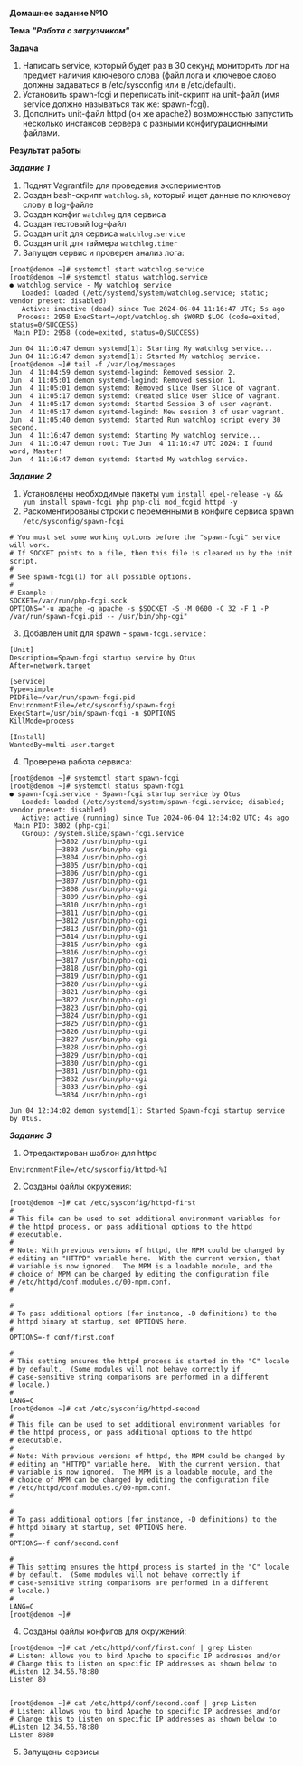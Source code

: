 **Домашнее задание №10**

**Тема** ***"Работа с загрузчиком"***

**Задача**
1. Написать service, который будет раз в 30 секунд мониторить лог на предмет наличия ключевого слова (файл лога и ключевое слово должны задаваться в /etc/sysconfig или в /etc/default).
2. Установить spawn-fcgi и переписать init-скрипт на unit-файл (имя service должно называться так же: spawn-fcgi).
3. Дополнить unit-файл httpd (он же apache2) возможностью запустить несколько инстансов сервера с разными конфигурационными файлами.

**Результат работы**

***Задание 1***
1. Поднят Vagrantfile для проведения экспериментов
2. Создан bash-скрипт `watchlog.sh`, который ищет данные по ключевоу слову в log-файле
3. Создан конфиг `watchlog` для сервиса
4. Создан тестовый log-файл
5. Создан unit для сервиса `watchlog.service`
6. Создан unit для таймера `watchlog.timer`
7. Запущен сервис и проверен анализ лога:
```
[root@demon ~]# systemctl start watchlog.service
[root@demon ~]# systemctl status watchlog.service
● watchlog.service - My watchlog service
   Loaded: loaded (/etc/systemd/system/watchlog.service; static; vendor preset: disabled)
   Active: inactive (dead) since Tue 2024-06-04 11:16:47 UTC; 5s ago
  Process: 2958 ExecStart=/opt/watchlog.sh $WORD $LOG (code=exited, status=0/SUCCESS)
 Main PID: 2958 (code=exited, status=0/SUCCESS)

Jun 04 11:16:47 demon systemd[1]: Starting My watchlog service...
Jun 04 11:16:47 demon systemd[1]: Started My watchlog service.
[root@demon ~]# tail -f /var/log/messages 
Jun  4 11:04:59 demon systemd-logind: Removed session 2.
Jun  4 11:05:01 demon systemd-logind: Removed session 1.
Jun  4 11:05:01 demon systemd: Removed slice User Slice of vagrant.
Jun  4 11:05:17 demon systemd: Created slice User Slice of vagrant.
Jun  4 11:05:17 demon systemd: Started Session 3 of user vagrant.
Jun  4 11:05:17 demon systemd-logind: New session 3 of user vagrant.
Jun  4 11:05:40 demon systemd: Started Run watchlog script every 30 second.
Jun  4 11:16:47 demon systemd: Starting My watchlog service...
Jun  4 11:16:47 demon root: Tue Jun  4 11:16:47 UTC 2024: I found word, Master!
Jun  4 11:16:47 demon systemd: Started My watchlog service.

```

***Задание 2***
1. Установлены необходимые пакеты 
`yum install epel-release -y && yum install spawn-fcgi php php-cli
mod_fcgid httpd -y
`
2. Раскоментированы строки с переменными в конфиге сервиса spawn `/etc/sysconfig/spawn-fcgi`
```
# You must set some working options before the "spawn-fcgi" service will work.
# If SOCKET points to a file, then this file is cleaned up by the init script.
#
# See spawn-fcgi(1) for all possible options.
#
# Example :
SOCKET=/var/run/php-fcgi.sock
OPTIONS="-u apache -g apache -s $SOCKET -S -M 0600 -C 32 -F 1 -P /var/run/spawn-fcgi.pid -- /usr/bin/php-cgi"
```

3. Добавлен unit для spawn - `spawn-fcgi.service` :
```
[Unit]
Description=Spawn-fcgi startup service by Otus
After=network.target

[Service]
Type=simple
PIDFile=/var/run/spawn-fcgi.pid
EnvironmentFile=/etc/sysconfig/spawn-fcgi
ExecStart=/usr/bin/spawn-fcgi -n $OPTIONS
KillMode=process

[Install]
WantedBy=multi-user.target

```

4. Проверена работа сервиса:
```
[root@demon ~]# systemctl start spawn-fcgi           
[root@demon ~]# systemctl status spawn-fcgi
● spawn-fcgi.service - Spawn-fcgi startup service by Otus
   Loaded: loaded (/etc/systemd/system/spawn-fcgi.service; disabled; vendor preset: disabled)
   Active: active (running) since Tue 2024-06-04 12:34:02 UTC; 4s ago
 Main PID: 3802 (php-cgi)
   CGroup: /system.slice/spawn-fcgi.service
           ├─3802 /usr/bin/php-cgi
           ├─3803 /usr/bin/php-cgi
           ├─3804 /usr/bin/php-cgi
           ├─3805 /usr/bin/php-cgi
           ├─3806 /usr/bin/php-cgi
           ├─3807 /usr/bin/php-cgi
           ├─3808 /usr/bin/php-cgi
           ├─3809 /usr/bin/php-cgi
           ├─3810 /usr/bin/php-cgi
           ├─3811 /usr/bin/php-cgi
           ├─3812 /usr/bin/php-cgi
           ├─3813 /usr/bin/php-cgi
           ├─3814 /usr/bin/php-cgi
           ├─3815 /usr/bin/php-cgi
           ├─3816 /usr/bin/php-cgi
           ├─3817 /usr/bin/php-cgi
           ├─3818 /usr/bin/php-cgi
           ├─3819 /usr/bin/php-cgi
           ├─3820 /usr/bin/php-cgi
           ├─3821 /usr/bin/php-cgi
           ├─3822 /usr/bin/php-cgi
           ├─3823 /usr/bin/php-cgi
           ├─3824 /usr/bin/php-cgi
           ├─3825 /usr/bin/php-cgi
           ├─3826 /usr/bin/php-cgi
           ├─3827 /usr/bin/php-cgi
           ├─3828 /usr/bin/php-cgi
           ├─3829 /usr/bin/php-cgi
           ├─3830 /usr/bin/php-cgi
           ├─3831 /usr/bin/php-cgi
           ├─3832 /usr/bin/php-cgi
           ├─3833 /usr/bin/php-cgi
           └─3834 /usr/bin/php-cgi

Jun 04 12:34:02 demon systemd[1]: Started Spawn-fcgi startup service by Otus.
```

***Задание 3***
1. Отредактирован шаблон для httpd
```
EnvironmentFile=/etc/sysconfig/httpd-%I
```
2. Созданы файлы окружения:
```
[root@demon ~]# cat /etc/sysconfig/httpd-first 
#
# This file can be used to set additional environment variables for
# the httpd process, or pass additional options to the httpd
# executable.
#
# Note: With previous versions of httpd, the MPM could be changed by
# editing an "HTTPD" variable here.  With the current version, that
# variable is now ignored.  The MPM is a loadable module, and the
# choice of MPM can be changed by editing the configuration file
# /etc/httpd/conf.modules.d/00-mpm.conf.
# 

#
# To pass additional options (for instance, -D definitions) to the
# httpd binary at startup, set OPTIONS here.
#
OPTIONS=-f conf/first.conf

#
# This setting ensures the httpd process is started in the "C" locale
# by default.  (Some modules will not behave correctly if
# case-sensitive string comparisons are performed in a different
# locale.)
#
LANG=C
[root@demon ~]# cat /etc/sysconfig/httpd-second 
#
# This file can be used to set additional environment variables for
# the httpd process, or pass additional options to the httpd
# executable.
#
# Note: With previous versions of httpd, the MPM could be changed by
# editing an "HTTPD" variable here.  With the current version, that
# variable is now ignored.  The MPM is a loadable module, and the
# choice of MPM can be changed by editing the configuration file
# /etc/httpd/conf.modules.d/00-mpm.conf.
# 

#
# To pass additional options (for instance, -D definitions) to the
# httpd binary at startup, set OPTIONS here.
#
OPTIONS=-f conf/second.conf

#
# This setting ensures the httpd process is started in the "C" locale
# by default.  (Some modules will not behave correctly if
# case-sensitive string comparisons are performed in a different
# locale.)
#
LANG=C
[root@demon ~]# 
```

4. Созданы файлы конфигов для окружений:
```
[root@demon ~]# cat /etc/httpd/conf/first.conf | grep Listen
# Listen: Allows you to bind Apache to specific IP addresses and/or
# Change this to Listen on specific IP addresses as shown below to 
#Listen 12.34.56.78:80
Listen 80


[root@demon ~]# cat /etc/httpd/conf/second.conf | grep Listen
# Listen: Allows you to bind Apache to specific IP addresses and/or
# Change this to Listen on specific IP addresses as shown below to 
#Listen 12.34.56.78:80
Listen 8080
```

5. Запущены сервисы